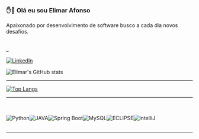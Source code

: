 ### ✋🧔 Olá eu sou Elimar Afonso 
Apaixonado por desenvolvimento de software busco a cada dia novos desafios.

<br/>
_

[![LinkedIn](https://img.shields.io/badge/LinkedIn-0077B5?style=for-the-badge&logo=linkedin&logoColor=yellow)](https://www.linkedin.com/in/elimarafonso/)


![Elimar's GitHub stats](https://github-readme-stats.vercel.app/api?username=elimarafonso&show_icons=true&theme=dracula)<br/>
 <hr>

[![Top Langs](https://github-readme-stats.vercel.app/api/top-langs/?username=elimarafonso)](https://github.com/anuraghazra/github-readme-stats)

 <hr>

##

<div style = "display: inline_block" ><br/>
<img align="center" alt="Python" src="https://cdn.jsdelivr.net/gh/devicons/devicon/icons/python/python-original-wordmark.svg" /><img align="center" alt="JAVA" src="https://img.shields.io/badge/Java-ED8B00?style=for-the-badge&logo=java&logoColor=white"><img align="center" alt="Spring Boot" src="https://img.shields.io/badge/Spring-6DB33F?style=for-the-badge&logo=spring&logoColor=white"><img align="center" alt="MySQL" src="https://img.shields.io/badge/MySQL-00000F?style=for-the-badge&logo=mysql&logoColor=white"><img align="center" alt="ECLIPSE" src="https://img.shields.io/badge/Eclipse-2C2255?style=for-the-badge&logo=eclipse&logoColor=white"><img align="center" alt="IntelliJ" src="https://img.shields.io/badge/IntelliJ_IDEA-000000.svg?style=for-the-badge&logo=intellij-idea&logoColor=white">
          

</div>
<br/>
 <hr>
